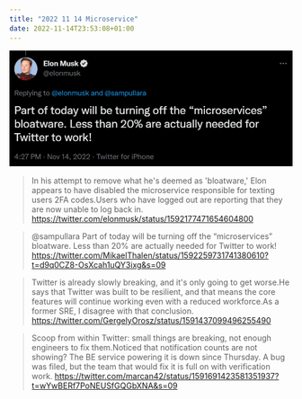 ```yaml
---
title: "2022 11 14 Microservice"
date: 2022-11-14T23:53:08+01:00
---
```


![](image.png)


> In his attempt to remove what he's deemed as 'bloatware,' Elon appears to have disabled the microservice responsible for texting users 2FA codes.Users who have logged out are reporting that they are now unable to log back in. https://twitter.com/elonmusk/status/1592177471654604800

> @sampullara Part of today will be turning off the “microservices” bloatware. Less than 20% are actually needed for Twitter to work!
https://twitter.com/MikaelThalen/status/1592259731741380610?t=d9q0CZ8-OsXcah1uQY3ixg&s=09



> Twitter is already slowly breaking, and it's only going to get worse.He says that Twitter was built to be resilient, and that means the core features will continue working even with a reduced workforce.As a former SRE, I disagree with that conclusion. https://twitter.com/GergelyOrosz/status/1591437099496255490


> Scoop from within Twitter: small things are breaking, not enough engineers to fix them.Noticed that notification counts are not showing? The BE service powering it is down since Thursday. A bug was filed, but the team that would fix it is full on with verification work.
https://twitter.com/marcan42/status/1591691423581351937?t=wYwBERf7PoNEUSfGQGbXNA&s=09

